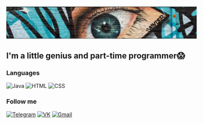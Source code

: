 
![Header](https://github.com/AlexBirin/alexbirin/blob/main/%D1%88%D0%B0%D0%BF%D0%BA%D0%B0.jpg)

## I'm a little genius and part-time programmer😱

### Languages
![Java](https://img.shields.io/badge/javascript-white?style=for-the-badge&logo=Javascript)
![HTML](https://img.shields.io/badge/HTML-white?style=for-the-badge&logo=html5)
![CSS](https://img.shields.io/badge/CSS-white?style=for-the-badge&logo=CSS3&logoColor=47C5FB)

### Follow me

[![Telegram](https://img.shields.io/badge/Telegram-black?style=for-the-badge&logo=telegram)](https://www.t.me/al_pagoda)
[![VK](https://img.shields.io/badge/VK-blue?style=for-the-badge&logo=vk)](https://vk.com/alex_birin)
[![Gmail](https://img.shields.io/badge/Google-white?style=for-the-badge&logo=gmail)](alexbirin1@gmail.com)
